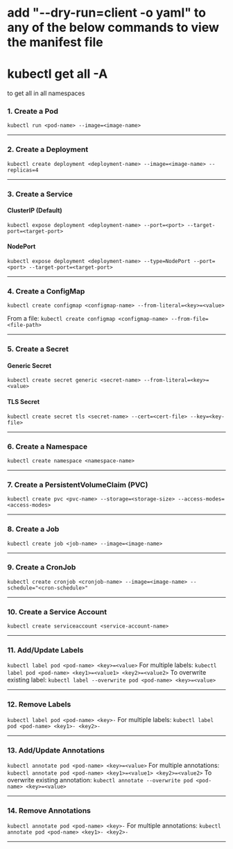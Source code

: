 
# add "--dry-run=client -o yaml" to any of the below commands to view the manifest file
# kubectl get all -A
to get all in all namespaces
### 1. **Create a Pod**

`kubectl run <pod-name> --image=<image-name>`

---
### 2. **Create a Deployment**

`kubectl create deployment <deployment-name> --image=<image-name> --replicas=4`

---
### 3. **Create a Service**

#### ClusterIP (Default)
`kubectl expose deployment <deployment-name> --port=<port> --target-port=<target-port>`
#### NodePort
`kubectl expose deployment <deployment-name> --type=NodePort --port=<port> --target-port=<target-port>`

---
### 4. **Create a ConfigMap**
`kubectl create configmap <configmap-name> --from-literal=<key>=<value>`

From a file:
`kubectl create configmap <configmap-name> --from-file=<file-path>`

---
### 5. **Create a Secret**

#### Generic Secret
`kubectl create secret generic <secret-name> --from-literal=<key>=<value>`
#### TLS Secret
`kubectl create secret tls <secret-name> --cert=<cert-file> --key=<key-file>`

---
### 6. **Create a Namespace**
`kubectl create namespace <namespace-name>`

---
### 7. **Create a PersistentVolumeClaim (PVC)**
`kubectl create pvc <pvc-name> --storage=<storage-size> --access-modes=<access-modes>`

---
### 8. **Create a Job**
`kubectl create job <job-name> --image=<image-name>`

---
### 9. **Create a CronJob**
`kubectl create cronjob <cronjob-name> --image=<image-name> --schedule="<cron-schedule>"`

---
### 10. **Create a Service Account**
`kubectl create serviceaccount <service-account-name>`

---
### 11. **Add/Update Labels**

`kubectl label pod <pod-name> <key>=<value>` 
For multiple labels: `kubectl label pod <pod-name> <key1>=<value1> <key2>=<value2>` 
To overwrite existing label: `kubectl label --overwrite pod <pod-name> <key>=<value>`

---
### 12. **Remove Labels**

`kubectl label pod <pod-name> <key>-` 
For multiple labels: `kubectl label pod <pod-name> <key1>- <key2>-`

---
### 13. **Add/Update Annotations**

`kubectl annotate pod <pod-name> <key>=<value>` 
For multiple annotations: `kubectl annotate pod <pod-name> <key1>=<value1> <key2>=<value2>` 
To overwrite existing annotation: `kubectl annotate --overwrite pod <pod-name> <key>=<value>`

---
### 14. **Remove Annotations**

`kubectl annotate pod <pod-name> <key>-` 
For multiple annotations: `kubectl annotate pod <pod-name> <key1>- <key2>-`

---
